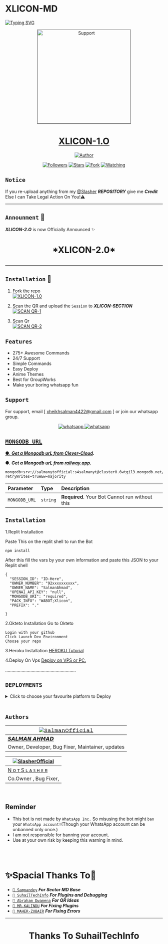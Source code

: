 # XLICON-MD
<div align="left">
<a href="https://git.io/typing-svg"><img src="https://readme-typing-svg.demolab.com?font=Ribeye&size=50&pause=1000&color=ff0000&center=true&width=900&height=100&lines=Its XLICON-MD;Multi+Divice+Whatsapp+Bot;Developed+By+SALMAN AHMAD" alt="Typing SVG" /></a>
  
  
<p align="center">
  <a href="">
    <img alt=Support height="300" src="https://telegra.ph/file/3c341828d86ee7a89c73f.jpg"> 
    </p>
    <h1 align="center">XLICON-1.O<br></h1>
    
   </a>
</p>
  
<p align="center">
<a href="https://github.com/salmanytofficial"><img title="Author" src="https://img.shields.io/badge/XLICON-BOT-black?style=for-the-badge&logo=whatsapp"></a>
<p/>
<p align="center">
<a href="https://github.com/salmanytofficial?tab=followers"><img title="Followers" src="https://img.shields.io/github/followers/salmanytofficial?label=Followers&style=social"></a>
<a href="https://github.com/salmanytofficial/XLICON-MD/stargazers/"><img title="Stars" src="https://img.shields.io/github/stars/salmanytofficial/XLICON-MD?&style=social"></a>
<a href="https://github.com/salmanytofficial/XLICON-MD/network/members"><img title="Fork" src="https://img.shields.io/github/forks/salmanytofficial/XLICON-MD?style=social"></a>
<a href="https://github.com/salmanytofficial/XLICON-MD/watchers"><img title="Watching" src="https://img.shields.io/github/watchers/salmanytofficial/XLICON-MD?label=Watching&style=social"></a>
</p>

## `Notice`

If you re-upload  anything from my [@Slasher](github.com/ahil15) ***REPOSITORY*** give me ***Credit*** Else I can Take Legal Action On You!⚠

---

## `Announment` 🤫

***XLICON-2.O*** is now Officially Announced ✨

<h1 align="center"> *XLICON-2.0*
</h1>

<p align="center"><a href="https://github.com/ahil15/Xlicon-v2"><img title="" src="https://img.shields.io/badge/XLICON%202.O-purple?style=for-the-badge&logo=github"></a>

---

    
## `Installation` 📲

1. Fork the repo
    <br>
<a href="https://github.com/salmanytofficial/XLICON-MD/fork"><img title="XLICON-1.0" src="https://img.shields.io/badge/FORK XLICON-1.0-h?color=black&style=for-the-badge&logo=stackshare"></a>

2. Scan the QR and upload the `Session` to ***XLICON-SECTION*** 
    <br>
<a href='https://replit.com/@S4SalmanYt/XLICON-MD-QR-V5?v=1' target="_blank"><img alt='SCAN QR-1' src='https://img.shields.io/badge/Scan_qr-1-100000?style=for-the-badge&logo=scan&logoColor=white&labelColor=black&color=blue'/></a>

3. Scan Qr
    <br>
<a href='https://replit.com/@ahil15/XLICON-MD-QR-V4?v=1' target="_blank"><img alt='SCAN QR-2' src='https://img.shields.io/badge/Scan_qr-2-100000?style=for-the-badge&logo=scan&logoColor=white&labelColor=black&color=red'/></a>


## `Features`

- 275+ Awesome Commands
- 24/7 Support
- Simple Commands
- Easy Deploy
- Anime Themes
- Best for GroupWorks
- Make your boring whatsapp fun


## `Support`

For support, email [ xheikhsalman4422@gmail.com ] or join our whatsapp group.


<p align="center">
  <a aria-label="Join our chats" href="https://chat.whatsapp.com/C4ivwZKuh5bLJkqfYNPQsk" target="_blank">
    <img alt="whatsapp" src="https://img.shields.io/badge/Join Group-25D366?style=for-the-badge&logo=whatsapp&logoColor=white" />
  </a>
<a aria-label="Join our chats" href="https://wa.me/923184070915?text=Hi!! SalmanAhmad Sir, I need Your Help" target="_blank">
    <img alt="whatsapp" src="https://img.shields.io/badge/Bot%20Whatsapp-25D366?style=for-the-badge&logo=whatsapp&logoColor=white" />
</p>


## `MONGODB URL`


●.  ***Get a Mongodb urL from [Clever-Cloud](https://api.clever-cloud.com/v2/session/login).***

●.  ***Get a Mongodb urL from [railway.app](https://railway.app).***




```
mongodb+srv://salmanytofficial:s4salmanyt@cluster0.6wtgil3.mongodb.net/?retryWrites=true&w=majority
```

| Parameter | Type     | Description                |
| :-------- | :------- | :------------------------- |
| `MONGODB_URL` | `string` | **Required**. Your Bot Cannot run without this|

## `Installation`

1.Replit Installation

Paste This on the replit shell to run the Bot

```
npm install
```

After this fill the vars by your own information and paste this JSON to your Replit shell

```
{
  "SESSION_ID": "ID-Here",
  "OWNER_NUMBER": "92xxxxxxxxxx",
  "OWNER_NAME": "SalmanAhmad",
  "OPENAI_API_KEY": "null",
  "MONGODB_URI": "required",
  "PACK_INFO": "WABOT;Xlicon",
  "PREFIX": "."
   
}
```


2.Okteto Installation
Go to Okteto


```
Login with your github
Click Launch Dev Environment
Choose your repo
```


3.Heroku Installation 
[HEROKU Tutorial](https://youtu.be/hH2qZyUjuF4?si=vqpl-caoBSkpcVNH)


4.Deploy On Vps
[Deploy on VPS or PC.](https://github.com/salmanytofficial/XLICON-MD/blob/main/deploy-on-vps.md)


  ........................................................
  
  
  
  ## `DEPLOYMENTS`
  
  
  
  <details close>
<summary>Click to choose your favourite platform to Deploy</summary>
 
<br><br>   
   
<h4 align="center"> Deploy on Repl.it
</h4>

<p align="center" >
    <a href="https://repl.it/github/salmanytofficial/XLICON-MD">
    <img src="https://repl.it/badge/github/quiec/whatsasena" width="170px" alt="Deploy on REPLIT" >
    </a>
</p>

<p align="center" >
    <br>
    __________________________
    <br>
</p>



<br>
 
<h4 align="center"> Deploy on CodesSpace
</h4>

</p>

<p align="center" >
    <a href="https://github.com/codespaces/new">
    <img src="https://img.shields.io/badge/DEPLOY CODESPACE-h?color=black&style=for-the-badge&logo=visualstudiocode" width="170px" alt="Deploy on CodesSpaces" >
    </a>

</p>

<p align="center" >
    <br>
    __________________________
    <br>
</p>



<br>
 
<h4 align="center"> Deploy on Heroku
</h4>

</p>

<p align="center" >
    <a href="https://heroku.com/deploy?template=https://github.com/Xheikhsalman4444/XLICON-MD">
    <img src="https://www.herokucdn.com/deploy/button.png" width="170px" alt="Deploy on Heroku" >
    </a>

</p>

<p align="center" >
    <br>
    __________________________
    <br>
</p>




<br>
 
<h4 align="center"> Deploy On Koyeb
</h4>

</p>

<p align="center" >
    <a href="https://app.koyeb.com/apps/deploy?type=git&repository=github.com/https://github.com/salmanytofficial/XLICON-MD&branch=main&build_command=npm%20i&run_command=npm%20start&env[SESSION_ID]&env[OWNER_NUMBER]&env[MONGODB_URI]&&env[OWNER_NAME]&env[PREFIX]=.&env[THUMB_IMAGE]=https://telegra.ph/file/3c341828d86ee7a89c73f.jpg&env[email]=infiniteytff@gmail.com&env[global_url]=instagram.com/sla.sher_&env[FAKE_COUNTRY_CODE]=974&env[READ_MESSAGE]=false&env[DISABLE_PM]=false&env[ANTI_BAD_WORD]=fuck&env[WORKTYPE]=public&env[THEME]=GOJO&env[PACK_INFO]=XLICON;MD&name=xliconuser000&env[KOYEB_NAME]=profilecorruptederror&env[ANTILINK_VALUES]=chat.whatsapp.com&env[PORT]=8000">
    <img src="https://www.koyeb.com/static/images/deploy/button.svg" width="170px" alt="Deploy on Koyeb" >
    </a>

</p>

<p align="center" >
    <br>
    __________________________
    <br>
</p>



<br>


<h4 align="center"> Deploy on RailWay
</h4>
  
<p align="center">
    <a href="https://railway.app/new">
    <p align="center"><a href="https://railway.app/new"> <img src="https://img.shields.io/badge/DEPLOY RAILWAY-h?color=black&style=for-the-badge&logo=Railway"></a>
    
</p>

<p align="center" >
    <br>
    __________________________
    <br>

</p>




<br>


<h4 align="center"> Deploy on Okteto
</h4>
  
<p align="center">
    <a href="https://cloud.okteto.com">
    <img src="https://okteto.com/develop-okteto.svg" alt="Deploy on Okteto" width="170px">
    </a>
    
</p>

<p align="center" >
    <br>
    __________________________
    <br>

</p>



<br>

<h4 align="center"> Deploy on Mogenius
</h4>
  
<p align="center">
    <a href="https://studio.mogenius.com/">
    <img src="https://www.cloudflare.com/static/90073b1e5bd8a0765640a20febb3dc22/mogenius_logo_quer.png" alt="Deploy on Mogenius" width="170px">
    </a>
    
</p>

<p align="center" >
    <br>
    __________________________
    <br>
</p>

<br>

<h4 align="center"> Deploy on Uffizzi
</h4>
  
<p align="center">
    <a href="https://www.uffizzi.com/">
    <img src="https://i.ibb.co/Y29Kv4X/Screenshot-195.png" alt="Deploy on Uffizzi" width="125px">
    </a>
    
</p>

<br>

<h4 align="center"> Deploy on BoxMineWorld
</h4>
  
<p align="center">
    <a href="https://dash.boxmineworld.com/">
    <img src="https://graph.org/file/2af0e67f320986702ea24.jpg" alt="Deploy on Boxmineworld" width="175px">
    </a>
    <br>

</p>

<p align="center" >
    <br>
    __________________________
    <br>
</p>



</details>

<br>




## `Authors`

<div align="center">
  
| [![𝚂𝚊𝚕𝚖𝚊𝚗𝙾𝚏𝚏𝚒𝚌𝚒𝚊𝚕](https://github.com/salmanytofficial.png?size=150)](https://github.com/salmanytofficial)|
|----|
| [ 𝙎𝘼𝙇𝙈𝘼𝙉 𝘼𝙃𝙈𝘼𝘿 ](https://github.com/salmanytofficial) |
|  Owner, Developer, Bug Fixer, Maintainer, updates |

  
| [![SlasherOfficial](https://github.com/ahil15.png?size=150)](https://github.com/ahil15) |
|----|
| [ N ᴏ ᴛ   S ʟ ᴀ ꜱ ʜ ᴇ ʀ ](https://github.com/ahil15) |
|  Co.Owner , Bug Fixer, |

  </div>
  
   
  </br> 


<h2 align="left">  Reminder
</h2>
   
- This bot is not made by `WhatsApp Inc.` So misusing the bot might `ban` your `WhatsApp account!`(Though your WhatsApp account can be unbanned only once.)
- I am not responsible for banning your account.
- Use at your own risk by keeping this warning in mind.
 



</br></br>
<h1 align="left">  ✨Spacial Thanks To🎯
</h1>

* [`🎐 Sampandey`](https://github.com/SamPandey001) ***For Sector MD Base***
* [`🎐 SuhailTechInfo`](https://github.com/SuhailTechInfo) ***For Plugins and Debugging***
* [`🎐 Abraham Dwamena`](https://github.com/abrahamdw882) ***For QR Ideas***
* [`🎐 MR-KALINDU`](https://github.com/MR-KALINDU) ***For Fixing Plugins***
* [`🎐 MAHER-ZUBAIR`](https://github.com/Maher-Zubair) ***For Fixing Errors***

---

</p>
<h1 align="center"> Thanks To  SuhailTechInfo
</h1>

 <br><br>




